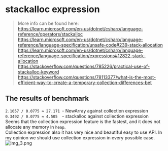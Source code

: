 ﻿# stackalloc expression
> More info can be found here:<br>
> https://learn.microsoft.com/en-us/dotnet/csharp/language-reference/operators/stackalloc<br>
> https://learn.microsoft.com/en-us/dotnet/csharp/language-reference/language-specification/unsafe-code#239-stack-allocation<br>
> https://learn.microsoft.com/en-us/dotnet/csharp/language-reference/language-specification/expressions#12822-stack-allocation<br>
> https://stackoverflow.com/questions/785226/practical-use-of-stackalloc-keyword<br>
> https://stackoverflow.com/questions/78113377/what-is-the-most-efficient-way-to-create-a-temporary-collection-differences-bet

## The results of benchmark
`2.1057 / 0.0775 ≈ 27.171`&ensp;- NewArray against collection expression<br>
`0.3492 / 0.0775 ≈ 4.505`&emsp;- stackalloc against collection expression<br>
Seems that the collection expression feature is the fastest, and it does not allocate any memory in `heap`.<br>
Collection expression also it has very nice and beautiful easy to use API.
In my opinion we should use collection expression in every possible case.<br>
![img_3.png](img_3.png)